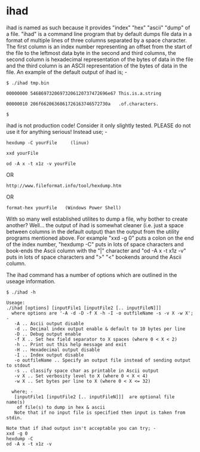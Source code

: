 # ihad
ihad is named as such because it provides "index" "hex" "ascii" "dump" of a file.
"ihad" is a command line program that by default dumps file data in a format of multiple lines of three columns
separated by a space character. The first column is an index number representing an offset from the start of the
file to the leftmost data byte in the second and third columns, the second column is hexadecimal representation
of the bytes of data in the file and the third column is an ASCII representation of the bytes of data in the file.
An example of the default output of ihad is; -

```
$ ./ihad tmp.bin

00000000 54686973206973206120737472696e67 This.is.a.string

00000010 206f6620636861726163746572730a   .of.characters.

$
```

ihad is not production code! Consider it only slightly tested.
PLEASE do not use it for anything serious! Instead use; -

```
hexdump -C yourFile     (linux)
```
```
xxd yourFile
```
```
od -A x -t x1z -v yourFile
```
OR

```
http://www.fileformat.info/tool/hexdump.htm 
```
OR

```
format-hex yourFile   (Windows Power Shell)
```

With so many well established utilites to dump a file, why bother to create another?
Well... the output of ihad is somewhat cleaner (i.e. just a space between columns in the default output) than the output from the utility programs mentioned above. For example "xxd -g 0" puts a colon on the end of the index number, "hexdump -C" puts in lots of space characters and book-ends the
Ascii column with the "|" character and "od -A x -t x1z -v" puts in lots of space characters and ">" "<" bookends around the Ascii column.

The ihad command has a number of options which are outlined in the useage information.

```
$ ./ihad -h

Useage:
./ihad [options] [inputFile1 [inputFile2 [.. inputFileN]]]
  where options are '-A -d -D -f X -h -I -o outfileName -s -v X -w X'; -
   -A .. Ascii output disable
   -d .. Decimal index output enable & default to 10 bytes per line
   -D .. Debug output enable
   -f X .. Set hex field separator to X spaces (where 0 < X < 2)
   -h .. Print out this help message and exit
   -H .. Hexadecimal output disable
   -I .. Index output disable
   -o outfileName .. Specify an output file instead of sending output to stdout
   -s .. classify space char as printable in Ascii output
   -v X .. Set verbosity level to X (where 0 < X < 4)
   -w X .. Set bytes per line to X (where 0 < X <= 32)

  where; -
   [inputFile1 [inputFile2 [.. inputFileN]]]  are optional file name(s)
    of file(s) to dump in hex & ascii
   Note that if no input file is specified then input is taken from stdin.

Note that if ihad output isn't acceptable you can try; -
xxd -g 0 
hexdump -C
od -A x -t x1z -v
```

